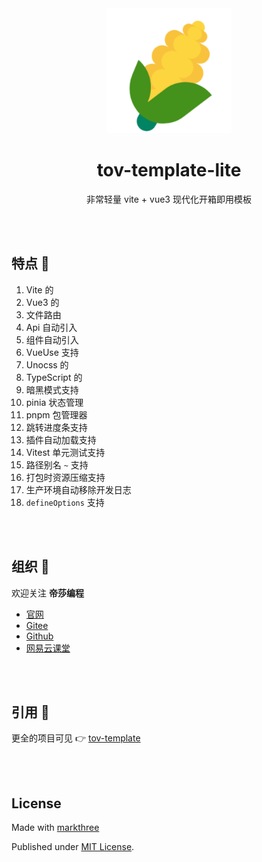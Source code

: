 <div align="center">
    <img width="200px" height="200px" src="./public/favicon.png" />
    <h1>tov-template-lite</h1>
    <p>非常轻量 vite + vue3 现代化开箱即用模板</p>
</div>

<br />
<br />

## 特点 🐳

1. Vite 的
2. Vue3 的
3. 文件路由
4. Api 自动引入
5. 组件自动引入
6. VueUse 支持
7. Unocss 的
8. TypeScript 的
9. 暗黑模式支持
10. pinia 状态管理
11. pnpm 包管理器
12. 跳转进度条支持
13. 插件自动加载支持
14. Vitest 单元测试支持
15. 路径别名 `~` 支持
16. 打包时资源压缩支持
17. 生产环境自动移除开发日志
18. `defineOptions` 支持

<br />
<br />

## 组织 🦔

欢迎关注 **帝莎编程**

- [官网](http://dishaxy.dishait.cn/)
- [Gitee](https://gitee.com/dishait)
- [Github](https://github.com/dishait)
- [网易云课堂](https://study.163.com/provider/480000001892585/index.htm?share=2&shareId=480000001892585)

<br />
<br />

## 引用 👀

更全的项目可见 👉 [tov-template](https://github.com/dishait/tov-template)

<br />
<br />

## License

Made with [markthree](./LICENSE)

Published under [MIT License](./LICENSE).

<br />
